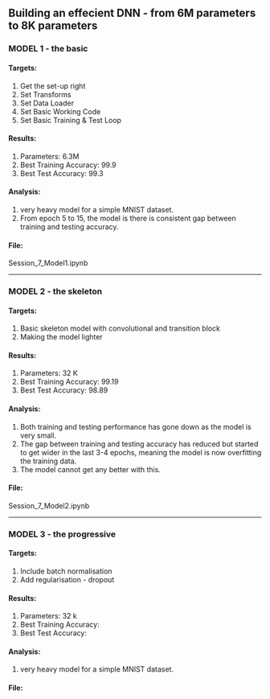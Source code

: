 
## Building an effecient DNN - from 6M parameters to 8K parameters


### MODEL 1 - the basic

#### Targets:
1. Get the set-up right
2. Set Transforms
3. Set Data Loader
4. Set Basic Working Code
5. Set Basic Training  & Test Loop

#### Results:
1. Parameters: 6.3M
2. Best Training Accuracy: 99.9
3. Best Test Accuracy: 99.3
#### Analysis:
1. very heavy model for a simple MNIST dataset.
2. From epoch 5 to 15, the model is there is consistent gap between training and testing accuracy.

#### File:
Session_7_Model1.ipynb

--------------------------------------------

### MODEL 2 - the skeleton

#### Targets:
1. Basic skeleton model with convolutional and transition block
2. Making the model lighter

#### Results:
1. Parameters: 32 K
2. Best Training Accuracy: 99.19
3. Best Test Accuracy: 98.89
#### Analysis:
1. Both training and testing performance has gone down as the model is very small.
2. The gap between training and testing accuracy has reduced but started to get wider in the last 3-4 epochs, meaning the model is now overfitting the training data.
3. The model cannot get any better with this.

#### File:
Session_7_Model2.ipynb

--------------------------------------------

### MODEL 3 - the progressive

#### Targets:
1. Include batch normalisation
2. Add regularisation - dropout

#### Results:
1. Parameters: 32 k
2. Best Training Accuracy: 
3. Best Test Accuracy: 
#### Analysis:
1. very heavy model for a simple MNIST dataset.

#### File:
